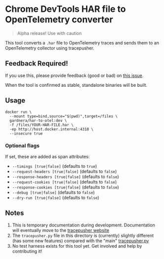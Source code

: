 # Chrome DevTools HAR file to OpenTelemetry converter

> Alpha release! Use with caution

This tool converts a `.har` file to OpenTelemetry traces and sends them to an OpenTelemetry collector using tracepusher.

## Feedback Required!

If you use this, please provide feedback (good or bad) on [this issue](https://github.com/agardnerIT/tracepusher/issues/72).

When the tool is confirmed as stable, standalone binaries will be built.

## Usage

```
docker run \
  --mount type=bind,source="$(pwd)",target=/files \
  gardnera/har-to-otel:dev \
  -f /files/YOUR-HAR-FILE.har \
  -ep http://host.docker.internal:4318 \
  --insecure true
```

### Optional flags

If set, these are added as span attributes:

- `--timings [true|false]` (defaults to `true`)
- `--request-headers [true|false]` (defaults to `false`)
- `--response-headers [true|false]` (defaults to `false`)
- `--request-cookies [true|false]` (defaults to `false`)
- `--response-cookies [true|false]` (defaults to `false`)
- `--debug [true|false]` (defaults to `false`)
- `--dry-run [true|false]` (defaults to `false`)

## Notes

1) This is temporary documentation during development. Documentation will eventually move to the [tracepusher website](https://agardnerit.github.io/tracepusher)
2) The `tracepusher.py` file in this directory is (currently) slightly different (has some new features) compared with the "main" [tracepusher.py](../tracepusher.py)
3) No test harness exists for this tool yet. Get involved and help by contributing it!